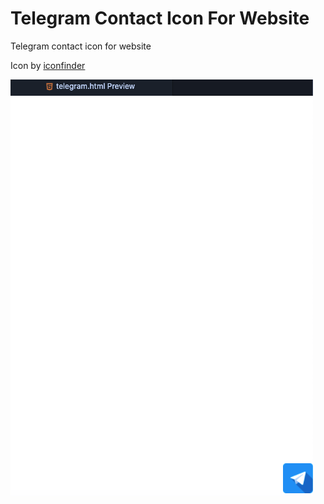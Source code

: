 # Telegram Contact Icon For Website

Telegram contact icon for website

Icon by [iconfinder](https://www.iconfinder.com/)


![Telegram Contact Icon Screenshot!](telegram-screenshot.png "Telegram Contact Icon Screenshot")
